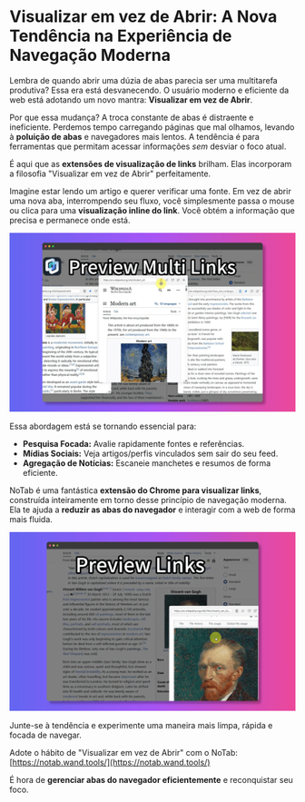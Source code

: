 
# Visualizar em vez de Abrir: A Nova Tendência na Experiência de Navegação Moderna

Lembra de quando abrir uma dúzia de abas parecia ser uma multitarefa produtiva? Essa era está desvanecendo. O usuário moderno e eficiente da web está adotando um novo mantra: **Visualizar em vez de Abrir**.

Por que essa mudança? A troca constante de abas é distraente e ineficiente. Perdemos tempo carregando páginas que mal olhamos, levando à **poluição de abas** e navegadores mais lentos. A tendência é para ferramentas que permitam acessar informações *sem* desviar o foco atual.

É aqui que as **extensões de visualização de links** brilham. Elas incorporam a filosofia "Visualizar em vez de Abrir" perfeitamente.

Imagine estar lendo um artigo e querer verificar uma fonte. Em vez de abrir uma nova aba, interrompendo seu fluxo, você simplesmente passa o mouse ou clica para uma **visualização inline do link**. Você obtém a informação que precisa e permanece onde está.

![Visualizando um link na página](../images/notab1.png)

Essa abordagem está se tornando essencial para:
*   **Pesquisa Focada:** Avalie rapidamente fontes e referências.
*   **Mídias Sociais:** Veja artigos/perfis vinculados sem sair do seu feed.
*   **Agregação de Notícias:** Escaneie manchetes e resumos de forma eficiente.

NoTab é uma fantástica **extensão do Chrome para visualizar links**, construída inteiramente em torno desse princípio de navegação moderna. Ela te ajuda a **reduzir as abas do navegador** e interagir com a web de forma mais fluida.

![A janela de visualização limpa do NoTab](../images/notab2.png)

Junte-se à tendência e experimente uma maneira mais limpa, rápida e focada de navegar.

Adote o hábito de "Visualizar em vez de Abrir" com o NoTab: [https://notab.wand.tools/](https://notab.wand.tools/)

É hora de **gerenciar abas do navegador eficientemente** e reconquistar seu foco.
